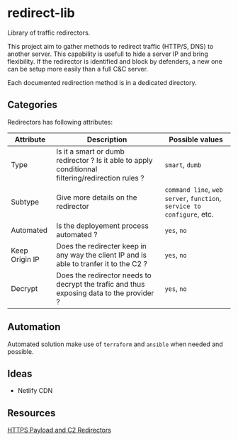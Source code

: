 # redirect-lib

Library of traffic redirectors.

This project aim to gather methods to redirect traffic (HTTP/S, DNS) to another server. This capability is usefull to hide a server IP and bring flexibility. If the redirector is identified and block by defenders, a new one can be setup more easily than a full C&C server.

Each documented redirection method is in a dedicated directory.

## Categories

Redirectors has following attributes:

| Attribute      | Description                                                                                       | Possible values                                                        |
| -------------- | ------------------------------------------------------------------------------------------------- | ---------------------------------------------------------------------- |
| Type           | Is it a smart or dumb redirector ? Is it able to apply conditionnal filtering/redirection rules ? | `smart`, `dumb`                                                        |
| Subtype        | Give more details on the redirector                                                               | `command line`, `web server`, `function`, `service to configure`, etc. |
| Automated      | Is the deployement process automated ?                                                            | `yes`, `no`                                                            |
| Keep Origin IP | Does the redirecter keep in any way the client IP and is able to tranfer it to the C2 ?           | `yes`, `no`                                                            |
| Decrypt        | Does the redirector needs to decrypt the trafic and thus exposing data to the provider ?          | `yes`, `no`                                                            |

## Automation

Automated solution make use of `terraform` and `ansible` when needed and possible.

## Ideas

- Netlify CDN

## Resources

[HTTPS Payload and C2 Redirectors](https://posts.specterops.io/https-payload-and-c2-redirectors-ff8eb6f87742)